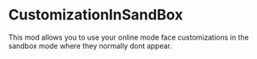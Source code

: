 # CustomizationInSandBox
This mod allows you to use your online mode face customizations in the sandbox mode where they normally dont appear.
